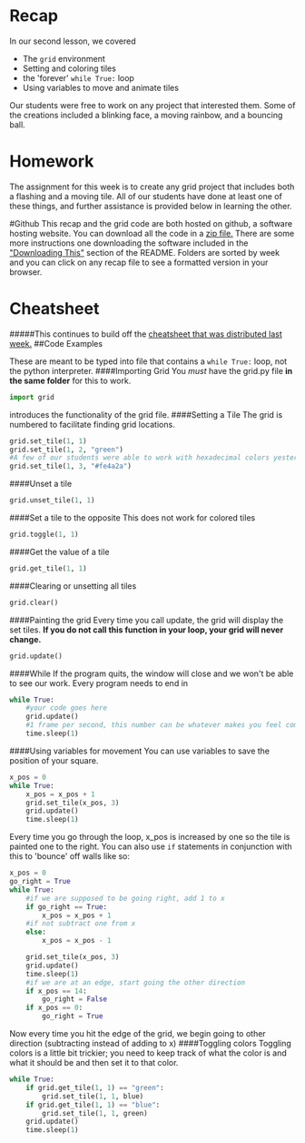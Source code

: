 # Recap
In our second lesson, we covered
- The `grid` environment
- Setting and coloring tiles
- the 'forever' `while True:` loop
- Using variables to move and animate tiles

Our students were free to work on any project that interested them. Some of the creations included a blinking face, a moving rainbow, and a bouncing ball.

# Homework
The assignment for this week is to create any grid project that includes both a flashing and a moving tile. All of our students have done at least one of these things, and further assistance is provided below in learning the other.

#Github
This recap and the grid code are both hosted on github, a software hosting website. You can download all the code in a [zip file.](https://github.com/LordPharaoh/learn-python/archive/master.zip) There are some more instructions one downloading the software included in the ["Downloading This"](https://github.com/LordPharaoh/learn-python#downloading-this) section of the README.
Folders are sorted by week and you can click on any recap file to see a formatted version in your browser.
# Cheatsheet
#####This continues to build off the [cheatsheet that was distributed last week.](https://github.com/LordPharaoh/learn-python/blob/master/week1/recap.md)
##Code Examples

These are meant to be typed into file that contains a `while True:` loop, not the python interpreter.
####Importing Grid
You *must* have the grid.py file **in the same folder** for this to work.
```python
import grid
```
introduces the functionality of the grid file.
####Setting a Tile
The grid is numbered to facilitate finding grid locations.
```python
grid.set_tile(1, 1)
grid.set_tile(1, 2, "green")
#A few of our students were able to work with hexadecimal colors yesterday
grid.set_tile(1, 3, "#fe4a2a")
```
####Unset a tile
```python
grid.unset_tile(1, 1)
```
####Set a tile to the opposite
This does not work for colored tiles
```python
grid.toggle(1, 1)
```
####Get the value of a tile
```python
grid.get_tile(1, 1)
```
####Clearing or unsetting all tiles
```python
grid.clear()
```
####Painting the grid
Every time you call update, the grid will display the set tiles. **If you do not call this function in your loop, your grid will never change.**
```python
grid.update()
``` 
####While 
If the program quits, the window will close and we won't be able to see our work. Every program needs to end in 
```python
while True:
	#your code goes here
	grid.update()
	#1 frame per second, this number can be whatever makes you feel comfortable testing with
	time.sleep(1)
```
####Using variables for movement
You can use variables to save the position of your square.
```python
x_pos = 0
while True:
	x_pos = x_pos + 1
	grid.set_tile(x_pos, 3)
	grid.update()
	time.sleep(1)
```
Every time you go through the loop, x_pos is increased by one so the tile is painted one to the right. You can also use `if` statements in conjunction with this to 'bounce' off walls like so:
```python
x_pos = 0
go_right = True
while True:
	#if we are supposed to be going right, add 1 to x
	if go_right == True:
		x_pos = x_pos + 1
	#if not subtract one from x
	else:
		x_pos = x_pos - 1

	grid.set_tile(x_pos, 3)
	grid.update()
	time.sleep(1)
	#if we are at an edge, start going the other direction
	if x_pos == 14:
		go_right = False
	if x_pos == 0:
		go_right = True
```
Now every time you hit the edge of the grid, we begin going to other direction (subtracting instead of adding to x)
####Toggling colors
Toggling colors is a little bit trickier; you need to keep track of what the color is and what it should be and then set it to that color.
```python
while True:
	if grid.get_tile(1, 1) == "green":
		grid.set_tile(1, 1, blue)
	if grid.get_tile(1, 1) == "blue":
		grid.set_tile(1, 1, green)
	grid.update()
	time.sleep(1)
```
